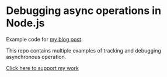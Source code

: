 # Debugging async operations in Node.js

Example code for [my blog post](http://www.the-data-wrangler.com/debugging-async-operations-node-js).

This repo contains multiple examples of tracking and debugging asynchronous operation.

[Click here to support my work](https://www.codecapers.com.au/about#support-my-work)
